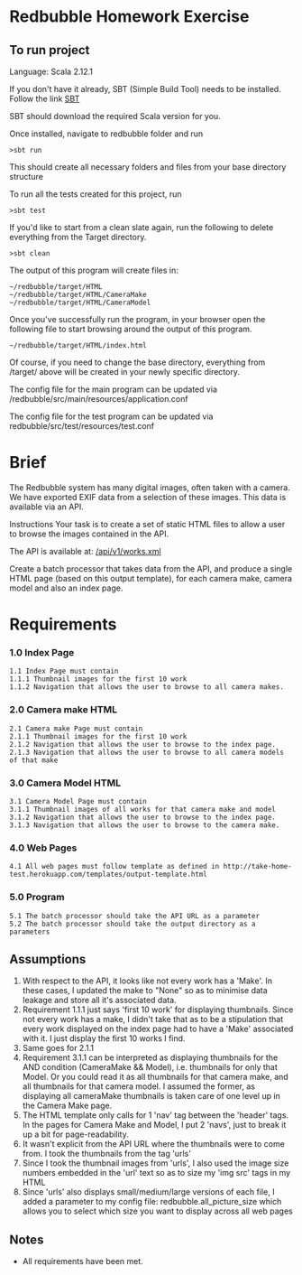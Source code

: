 # Redbubble Homework Exercise

## To run project
Language: Scala 2.12.1

If you don't have it already, SBT (Simple Build Tool) needs to be installed. Follow the link [SBT](http://www.scala-sbt.org/1.0/docs/Installing-sbt-on-Mac.html)

SBT should download the required Scala version for you.

Once installed, navigate to redbubble folder and run
 
    >sbt run
This should create all necessary folders and files from your base directory structure

To run all the tests created for this project, run 

    >sbt test
If you'd like to start from a clean slate again, run the following to delete everything from the Target directory.

    >sbt clean 

The output of this program will create files in:

    ~/redbubble/target/HTML
    ~/redbubble/target/HTML/CameraMake
    ~/redbubble/target/HTML/CameraModel
                
Once you've successfully run the program, in your browser open the following file to start browsing around the output of this program.

    ~/redbubble/target/HTML/index.html

Of course, if you need to change the base directory, everything from /target/ above will be created in your newly specific directory.

The config file for the main program can be updated via /redbubble/src/main/resources/application.conf

The config file for the test program can be updated via redbubble/src/test/resources/test.conf

# Brief
The Redbubble system has many digital images, often taken with a camera. We have exported EXIF data from a selection of these images. This data is available via an API.

Instructions
Your task is to create a set of static HTML files to allow a user to browse the images contained in the API.

The API is available at: [/api/v1/works.xml](/api/v1/works.xml)

Create a batch processor that takes data from the API, and produce a single HTML page (based on this output template), for each camera make, camera model and also an index page.

# Requirements

### 1.0 Index Page

    1.1 Index Page must contain
    1.1.1 Thumbnail images for the first 10 work
    1.1.2 Navigation that allows the user to browse to all camera makes.
    
### 2.0 Camera make HTML

    2.1 Camera make Page must contain
    2.1.1 Thumbnail images for the first 10 work
    2.1.2 Navigation that allows the user to browse to the index page.
    2.1.3 Navigation that allows the user to browse to all camera models of that make
       
### 3.0 Camera Model HTML

    3.1 Camera Model Page must contain
    3.1.1 Thumbnail images of all works for that camera make and model
    3.1.2 Navigation that allows the user to browse to the index page.
    3.1.3 Navigation that allows the user to browse to the camera make.
    
### 4.0 Web Pages
    4.1 All web pages must follow template as defined in http://take-home-test.herokuapp.com/templates/output-template.html

### 5.0 Program 

    5.1 The batch processor should take the API URL as a parameter
    5.2 The batch processor should take the output directory as a parameters

## Assumptions

1. With respect to the API, it looks like not every work has a 'Make'. In these cases, I updated the make to "None" 
so as to minimise data leakage and store all it's associated data.
2. Requirement 1.1.1 just says 'first 10 work' for displaying thumbnails. Since not every work has a make, 
I didn't take that as to be a stipulation that every work displayed on the index page had to have a 'Make' 
associated with it. I just display the first 10 works I find.
3. Same goes for 2.1.1
4. Requirement 3.1.1 can be interpreted as displaying thumbnails for the AND condition (CameraMake && Model), 
i.e. thumbnails for only that Model. Or you could read it as all thumbnails for that camera make, and all 
thumbnails for that camera model. I assumed the former, as displaying all cameraMake thumbnails is taken care of one 
level up in the Camera Make page.
5. The HTML template only calls for 1 'nav' tag between the 'header' tags. In the pages for Camera Make and 
Model, I put 2 'navs', just to break it up a bit for page-readability.
6. It wasn't explicit from the API URL where the thumbnails were to come from. I took the thumbnails from the tag 'urls'
7. Since I took the thumbnail images from 'urls', I also used the image size numbers embedded in the 'url' text 
so as to size my 'img src' tags in my HTML
8. Since 'urls' also displays small/medium/large versions of each file, I added a parameter to my config file: 
redbubble.all_picture_size which allows you to select which size you want to display across all web pages

## Notes
 - All requirements have been met.

